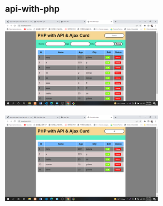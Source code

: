 # api-with-php

<img style="margin-bottom:30px" src="images/1.png"><br>
<img src="images/2.png"><br>
